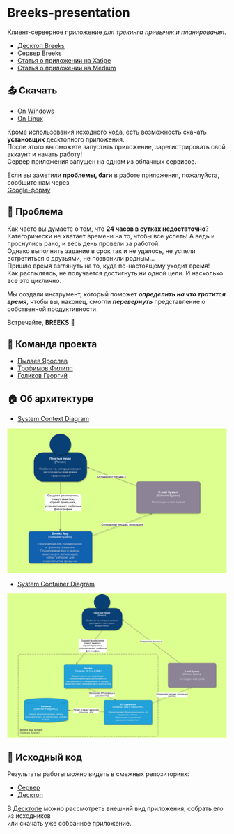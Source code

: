 # Breeks-presentation
Клиент-серверное приложение *для трекинга привычек и планирования*.  
* [Десктоп Breeks](https://github.com/BreeksApp/Breeks-desktop)
* [Сервер Breeks](https://github.com/BreeksApp/Breeks-server)
* [Статья о приложении на Хабре](https://habr.com/ru/post/534032/)
* [Статья о приложении на Medium](https://yarpylaev.medium.com/breeks-построй-свою-неделю-333cd15a6c90)

## :outbox_tray: Скачать
* [On Windows](https://github.com/BreeksApp/Breeks-desktop/releases/download/1.1/BreeksWindowsSetup.exe)
* [On Linux](https://github.com/BreeksApp/Breeks-desktop/releases/download/1.1/BreeksLinuxSetup.run)  

Кроме использования исходного кода, есть возможность скачать **установщик** десктопного приложения.  
После этого вы сможете запустить приложение, зарегистрировать свой аккаунт и начать работу!  
Сервер приложения запущен на одном из облачных сервисов.  

Если вы заметили **проблемы, баги** в работе приложения, пожалуйста, сообщите нам через  
[Google-форму](https://docs.google.com/forms/d/e/1FAIpQLSeZP9_-2j6I1R_DEufVUqnmE2dxooRPy56lImpiCc2S836yug/viewform)

## :pushpin: Проблема

Как часто вы думаете о том, что **24 часов в сутках недостаточно**?  
Категорически не хватает времени на то, чтобы все успеть! А ведь и проснулись рано, и весь день провели за работой.  
Однако выполнить задание в срок так и не удалось, не успели встретиться с друзьями, не позвонили родным...  
Пришло время взглянуть на то, куда по-настоящему уходит время!  
Как распыляясь, не получается достигнуть ни одной цели. И насколько все это циклично.  

Мы создали инструмент, который поможет ***определить на что тратится время***, чтобы вы, наконец, смогли ***перевернуть*** представление о собственной продуктивности.

Встречайте, **BREEKS** 🤠 

## :man: Команда проекта
* [Пылаев Ярослав](https://github.com/Yang-Pi)
* [Трофимов Филипп](https://github.com/undergroundenemy616)
* [Голиков Георгий](https://github.com/GeorgeGolikov) 

## :house: Об архитектуре
* [System Context Diagram](./diagrams/ContextDiagram.pdf) 

![](./diagrams/context-diagram.png)

* [System Container Diagram](./diagrams/ContainerDiagram.pdf)

![](./diagrams/container-diagram.png)


## :bug: Исходный код
Результаты работы можно видеть в смежных репозиториях:
* [Сервер](https://github.com/BreeksApp/Breeks-server)
* [Десктоп](https://github.com/BreeksApp/Breeks-desktop)  

В [Десктопе](https://github.com/BreeksApp/Breeks-desktop) можно рассмотреть внешний вид приложения, собрать его из исходников  
или скачать уже собранное приложение.
